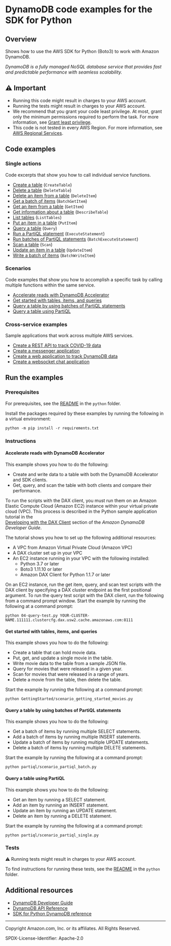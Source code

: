 <!--Generated by WRITEME on 2023-03-27 23:24:24.513480 (UTC)-->
# DynamoDB code examples for the SDK for Python

## Overview

Shows how to use the AWS SDK for Python (Boto3) to work with Amazon DynamoDB.

<!--custom.overview.start-->
<!--custom.overview.end-->

*DynamoDB is a fully managed NoSQL database service that provides fast and predictable performance with seamless scalability.*

## ⚠ Important

* Running this code might result in charges to your AWS account.
* Running the tests might result in charges to your AWS account.
* We recommend that you grant your code least privilege. At most, grant only the minimum permissions required to perform the task. For more information, see [Grant least privilege](https://docs.aws.amazon.com/IAM/latest/UserGuide/best-practices.html#grant-least-privilege).
* This code is not tested in every AWS Region. For more information, see [AWS Regional Services](https://aws.amazon.com/about-aws/global-infrastructure/regional-product-services).

<!--custom.important.start-->
<!--custom.important.end-->

## Code examples
### Single actions

Code excerpts that show you how to call individual service functions.

* [Create a table](GettingStarted/scenario_getting_started_movies.py#L73) (`CreateTable`)
* [Delete a table](GettingStarted/scenario_getting_started_movies.py#L293) (`DeleteTable`)
* [Delete an item from a table](GettingStarted/update_and_query.py#L90) (`DeleteItem`)
* [Get a batch of items](batching/dynamo_batching.py#L62) (`BatchGetItem`)
* [Get an item from a table](GettingStarted/scenario_getting_started_movies.py#L175) (`GetItem`)
* [Get information about a table](GettingStarted/scenario_getting_started_movies.py#L46) (`DescribeTable`)
* [List tables](GettingStarted/scenario_getting_started_movies.py#L105) (`ListTables`)
* [Put an item in a table](GettingStarted/scenario_getting_started_movies.py#L151) (`PutItem`)
* [Query a table](GettingStarted/update_and_query.py#L118) (`Query`)
* [Run a PartiQL statement](partiql/scenario_partiql_single.py#L41) (`ExecuteStatement`)
* [Run batches of PartiQL statements](partiql/scenario_partiql_batch.py#L42) (`BatchExecuteStatement`)
* [Scan a table](GettingStarted/scenario_getting_started_movies.py#L243) (`Scan`)
* [Update an item in a table](GettingStarted/update_and_query.py#L28) (`UpdateItem`)
* [Write a batch of items](GettingStarted/scenario_getting_started_movies.py#L126) (`BatchWriteItem`)

### Scenarios

Code examples that show you how to accomplish a specific task by calling multiple
functions within the same service.

* [Accelerate reads with DynamoDB Accelerator](TryDax/01-create-table.py) 
* [Get started with tables, items, and queries](GettingStarted/scenario_getting_started_movies.py) 
* [Query a table by using batches of PartiQL statements](partiql/scenario_partiql_batch.py) 
* [Query a table using PartiQL](partiql/scenario_partiql_single.py) 

### Cross-service examples

Sample applications that work across multiple AWS services.

* [Create a REST API to track COVID-19 data](../../cross_service/apigateway_covid-19_tracker) 
* [Create a messenger application](../../cross_service/stepfunctions_messenger) 
* [Create a web application to track DynamoDB data](../../cross_service/dynamodb_item_tracker) 
* [Create a websocket chat application](../../cross_service/apigateway_websocket_chat) 

## Run the examples

### Prerequisites


For prerequisites, see the [README](../../README.md#Prerequisites) in the `python` folder.


Install the packages required by these examples by running the following in a virtual environment:

```
python -m pip install -r requirements.txt
```


<!--custom.prerequisites.start-->
<!--custom.prerequisites.end-->

### Instructions


<!--custom.instructions.start-->
<!--custom.instructions.end-->


#### Accelerate reads with DynamoDB Accelerator

This example shows you how to do the following:

* Create and write data to a table with both the DynamoDB Accelerator and SDK clients.
* Get, query, and scan the table with both clients and compare their performance.

<!--custom.scenarios.dynamodb_Usage_DaxDemo.start-->
To run the scripts with the DAX client, you must run them on an Amazon Elastic Compute 
Cloud (Amazon EC2) instance within your virtual private cloud (VPC). This process is 
described in the Python sample application tutorial in the  
[Developing with the DAX Client](https://docs.aws.amazon.com/amazondynamodb/latest/developerguide/DAX.client.html) 
section of the *Amazon DynamoDB Developer Guide*.

The tutorial shows you how to set up the following additional resources:

- A VPC from Amazon Virtual Private Cloud (Amazon VPC)
- A DAX cluster set up in your VPC 
- An EC2 instance running in your VPC with the following installed:
    - Python 3.7 or later
    - Boto3 1.11.10 or later
    - Amazon DAX Client for Python 1.1.7 or later

On an EC2 instance, run the get item, query, and scan test scripts with the DAX client
by specifying a DAX cluster endpoint as the first positional argument.
To run the query test script with the DAX client, run the following from a command 
prompt window.
Start the example by running the following at a command prompt:

```commandline
python 04-query-test.py YOUR-CLUSTER-NAME.111111.clustercfg.dax.usw2.cache.amazonaws.com:8111
```
<!--custom.scenarios.dynamodb_Usage_DaxDemo.end-->

#### Get started with tables, items, and queries

This example shows you how to do the following:

* Create a table that can hold movie data.
* Put, get, and update a single movie in the table.
* Write movie data to the table from a sample JSON file.
* Query for movies that were released in a given year.
* Scan for movies that were released in a range of years.
* Delete a movie from the table, then delete the table.

Start the example by running the following at a command prompt:

```
python GettingStarted/scenario_getting_started_movies.py
```

<!--custom.scenarios.dynamodb_Scenario_GettingStartedMovies.start-->
<!--custom.scenarios.dynamodb_Scenario_GettingStartedMovies.end-->

#### Query a table by using batches of PartiQL statements

This example shows you how to do the following:

* Get a batch of items by running multiple SELECT statements.
* Add a batch of items by running multiple INSERT statements.
* Update a batch of items by running multiple UPDATE statements.
* Delete a batch of items by running multiple DELETE statements.

Start the example by running the following at a command prompt:

```
python partiql/scenario_partiql_batch.py
```

<!--custom.scenarios.dynamodb_Scenario_PartiQLBatch.start-->
<!--custom.scenarios.dynamodb_Scenario_PartiQLBatch.end-->

#### Query a table using PartiQL

This example shows you how to do the following:

* Get an item by running a SELECT statement.
* Add an item by running an INSERT statement.
* Update an item by running an UPDATE statement.
* Delete an item by running a DELETE statement.

Start the example by running the following at a command prompt:

```
python partiql/scenario_partiql_single.py
```

<!--custom.scenarios.dynamodb_Scenario_PartiQLSingle.start-->
<!--custom.scenarios.dynamodb_Scenario_PartiQLSingle.end-->

### Tests

⚠ Running tests might result in charges to your AWS account.


To find instructions for running these tests, see the [README](../../README.md#Tests)
in the `python` folder.



<!--custom.tests.start-->
<!--custom.tests.end-->

## Additional resources

* [DynamoDB Developer Guide](https://docs.aws.amazon.com/amazondynamodb/latest/developerguide/Introduction.html)
* [DynamoDB API Reference](https://docs.aws.amazon.com/amazondynamodb/latest/APIReference/Welcome.html)
* [SDK for Python DynamoDB reference](https://boto3.amazonaws.com/v1/documentation/api/latest/reference/services/dynamodb.html)

<!--custom.resources.start-->
<!--custom.resources.end-->

---

Copyright Amazon.com, Inc. or its affiliates. All Rights Reserved.

SPDX-License-Identifier: Apache-2.0